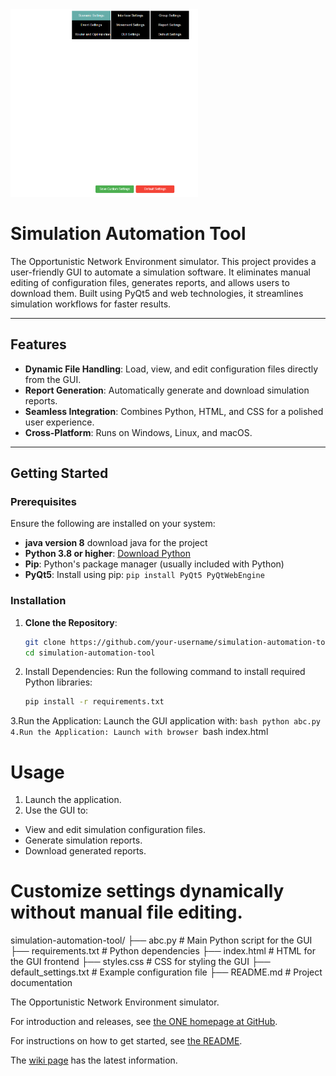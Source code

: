 <raw>
<img src="./one.png" alt="My resized image" style="width: 300px; height: 300px;">
</raw>


# Simulation Automation Tool
The Opportunistic Network Environment simulator.
This project provides a user-friendly GUI to automate a simulation software. It eliminates manual editing of configuration files, generates reports, and allows users to download them. Built using PyQt5 and web technologies, it streamlines simulation workflows for faster results.

---

## Features

- **Dynamic File Handling**: Load, view, and edit configuration files directly from the GUI.
- **Report Generation**: Automatically generate and download simulation reports.
- **Seamless Integration**: Combines Python, HTML, and CSS for a polished user experience.
- **Cross-Platform**: Runs on Windows, Linux, and macOS.

---

## Getting Started

### Prerequisites

Ensure the following are installed on your system:
- **java version 8** download java for the project
- **Python 3.8 or higher**: [Download Python](https://www.python.org/downloads/)
- **Pip**: Python's package manager (usually included with Python)
- **PyQt5**: Install using pip: `pip install PyQt5 PyQtWebEngine`

### Installation

1. **Clone the Repository**:
   ```bash
   git clone https://github.com/your-username/simulation-automation-tool.git
   cd simulation-automation-tool
2. Install Dependencies: Run the following command to install required Python libraries:
    ```bash
    pip install -r requirements.txt
3.Run the Application: Launch the GUI application with:
    ```bash
    python abc.py
4.Run the Application: Launch with browser
    ```bash
    index.html


# Usage
1. Launch the application.
2. Use the GUI to:

- View and edit simulation configuration files.
- Generate simulation reports.
- Download generated reports.

# Customize settings dynamically without manual file editing.
simulation-automation-tool/
├── abc.py                # Main Python script for the GUI
├── requirements.txt      # Python dependencies
├── index.html            # HTML for the GUI frontend
├── styles.css            # CSS for styling the GUI
├── default_settings.txt  # Example configuration file
├── README.md             # Project documentation

The Opportunistic Network Environment simulator.

For introduction and releases, see [the ONE homepage at GitHub](http://akeranen.github.io/the-one/).

For instructions on how to get started, see [the README](https://github.com/akeranen/the-one/wiki/README).

The [wiki page](https://github.com/akeranen/the-one/wiki) has the latest information.

